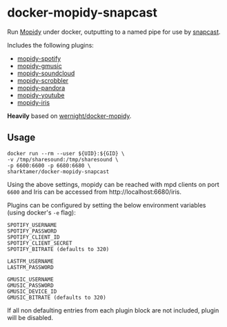 # docker-mopidy-snapcast

Run [Mopidy](https://www.mopidy.com) under docker, outputting to a named pipe for use by [snapcast](https://github.com/badaix/snapcast).

Includes the following plugins:
- [mopidy-spotify](https://docs.mopidy.com/en/latest/ext/backends/#mopidy-spotify)
- [mopidy-gmusic](https://github.com/mopidy/mopidy-gmusic)
- [mopidy-soundcloud](https://github.com/mopidy/mopidy-soundcloud)
- [mopidy-scrobbler](https://github.com/mopidy/mopidy-scrobbler)
- [mopidy-pandora](https://github.com/jcass77/mopidy-pandora)
- [mopidy-youtube](https://github.com/mopidy/mopidy-youtube)
- [mopidy-iris](https://github.com/jaedb/Iris)

**Heavily** based on [wernight/docker-mopidy](https://github.com/wernight/docker-mopidy).

## Usage

    docker run --rm --user ${UID}:${GID} \
    -v /tmp/sharesound:/tmp/sharesound \
    -p 6600:6600 -p 6680:6680 \
    sharktamer/docker-mopidy-snapcast

Using the above settings, mopidy can be reached with mpd clients on port `6600` and Iris can be accessed from http://localhost:6680/iris.

Plugins can be configured by setting the below environment variables (using docker's `-e` flag):

    SPOTIFY_USERNAME
    SPOTIFY_PASSWORD
    SPOTIFY_CLIENT_ID
    SPOTIFY_CLIENT_SECRET
    SPOTIFY_BITRATE (defaults to 320)

    LASTFM_USERNAME
    LASTFM_PASSWORD

    GMUSIC_USERNAME
    GMUSIC_PASSWORD
    GMUSIC_DEVICE_ID
    GMUSIC_BITRATE (defaults to 320)

If all non defaulting entries from each plugin block are not included, plugin will be disabled.
